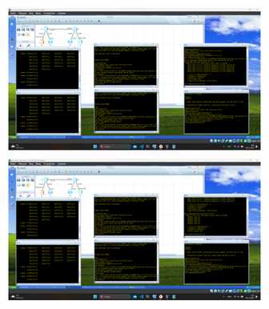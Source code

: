 ![Image alt](https://github.com/mrkrug24/Computer-networks-eNSP/blob/main/Lab%204/1.png)

![Image alt](https://github.com/mrkrug24/Computer-networks-eNSP/blob/main/Lab%204/2.png)
